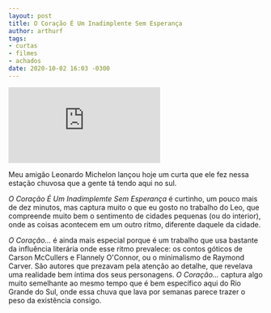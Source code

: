 ```yaml
---
layout: post
title: O Coração É Um Inadimplente Sem Esperança
author: arthurf
tags:
- curtas
- filmes
- achados
date: 2020-10-02 16:03 -0300
---
```

<iframe class="full-width" src="https://www.youtube.com/embed/_VFGu7m3th8" frameborder="0" allow="accelerometer; autoplay; clipboard-write; encrypted-media; gyroscope; picture-in-picture" allowfullscreen></iframe>

Meu amigão Leonardo Michelon lançou hoje um curta que ele fez nessa estação chuvosa que a gente tá tendo aqui no sul.

*O Coração É Um Inadimplemte Sem Esperança* é curtinho, um pouco mais de dez minutos, mas captura muito o que eu gosto no trabalho do Leo, que compreende muito bem o sentimento de cidades pequenas (ou do interior), onde as coisas acontecem em um outro ritmo, diferente daquele da cidade.

*O Coração…* é ainda mais especial porque é um trabalho que usa bastante da influência literária onde esse ritmo prevalece: os contos góticos de Carson McCullers e Flannely O'Connor, ou o minimalismo de Raymond Carver. São autores que prezavam pela atenção ao detalhe, que revelava uma realidade bem íntima dos seus personagens. *O Coração…* captura algo muito semelhante ao mesmo tempo que é bem específico aqui do Rio Grande do Sul, onde essa chuva que lava por semanas parece trazer o peso da existência consigo.
